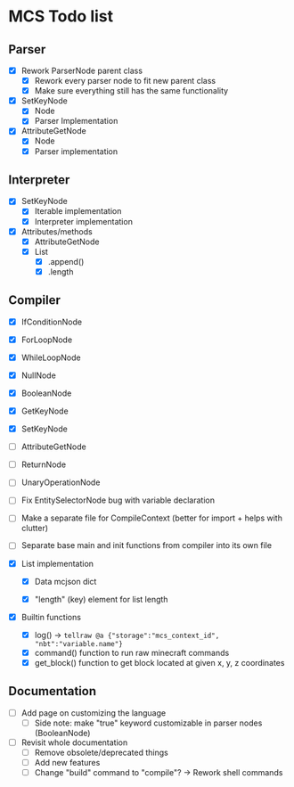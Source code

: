 # MCS Todo list

## Parser
  - [x] Rework ParserNode parent class
    - [x] Rework every parser node to fit new parent class
    - [x] Make sure everything still has the same functionality

  - [x] SetKeyNode
    - [x] Node
    - [x] Parser Implementation
  - [x] AttributeGetNode
    - [x] Node
    - [x] Parser implementation

## Interpreter
  - [x] SetKeyNode
    - [x] Iterable implementation
    - [x] Interpreter implementation

  - [x] Attributes/methods
    - [x] AttributeGetNode
    - [x] List
      - [x] .append()
      - [x] .length

## Compiler
  - [x] IfConditionNode
  - [x] ForLoopNode
  - [x] WhileLoopNode
  - [x] NullNode
  - [x] BooleanNode
  - [x] GetKeyNode
  - [x] SetKeyNode
  - [ ] AttributeGetNode
  - [ ] ReturnNode
  - [ ] UnaryOperationNode


  - [ ] Fix EntitySelectorNode bug with variable declaration
  - [ ] Make a separate file for CompileContext (better for import + helps with clutter)
  - [ ] Separate base main and init functions from compiler into its own file


  - [x] List implementation
    - [x] Data mcjson dict
    - [x] "length" (key) element for list length


  - [x] Builtin functions
    - [x] log() -> ``tellraw @a {"storage":"mcs_context_id", "nbt":"variable.name"}``
    - [x] command() function to run raw minecraft commands
    - [x] get_block() function to get block located at given x, y, z coordinates

## Documentation
  - [ ] Add page on customizing the language
    - [ ] Side note: make "true" keyword customizable in parser nodes (BooleanNode)
  - [ ] Revisit whole documentation
    - [ ] Remove obsolete/deprecated things
    - [ ] Add new features
    - [ ] Change "build" command to "compile"? -> Rework shell commands
